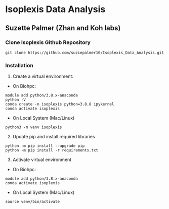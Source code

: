 # Isoplexis Data Analysis 

## Suzette Palmer (Zhan and Koh labs)



### Clone Isoplexis Github Repository

```
git clone https://github.com/suziepalmer10/Isoplexis_Data_Analysis.git
```

### Installation

1. Create a virtual environment:

- On Biohpc: 

```
module add python/3.8.x-anaconda
python -V
conda create -n isoplexis python=3.8.8 ipykernel
conda activate isoplexis

```

- On Local System (Mac/Linux) 

```
python3 -m venv isoplexis

```


2. Update pip and install required libraries 

```
python -m pip install --upgrade pip
python -m pip install -r requirements.txt

```
3. Activate virtual environment

- On Biohpc: 

```
module add python/3.8.x-anaconda
conda activate isoplexis

```

- On Local System (Mac/Linux)

```
source venv/bin/activate

```
